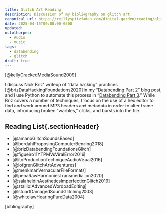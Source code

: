 ```yaml
---
title: Glitch Art Reading
description: Discussion of my bibliography on glitch art
canonical_url: https://reillyspitzfaden.com/digital-garden/reading/glitch-art-reading/
date: 2025-04-15T00:00:00-0500
updated: 
octothorpes:
  - Audio
  - music
tags:
  - databending
  - glitch
draft: true
---
```

<link rel="stylesheet" type="text/css" href="/styles/bibliography.css" />

[@kellyCrackedMediaSound2009]

I discuss Nick Briz' writeup of ”data hacking” practices [@brizDataHackingFoundations2020] in my “[Databending Part 2](/posts/2025/02/databending-part-2/)” blog post, and I use Python to automate this process in “[Databending Part 3](/posts/2025/04/databending-part-3/).” While Briz covers a number of techniques, I focus on the use of a hex editor to find and work around MP3 headers and metadata in order to alter frame data, introducing broken ”warbles,” clicks, and bursts into the file.

## Reading List{.sectionHeader}
- [@amanoGlitchSoundsBased]
- [@berdahlProposingComputerBending2018]
- [@brizDatabendingFoundationsGlitch]
- [@figueiro11YTPMVsViralError2016]
- [@itoProductionTechniqueAudioVisual2016]
- [@lofgrenGlitchArtAdventures]
- [@menkmanVernacularFileFormats]
- [@penaRawHarmoniesTransmediation2020]
- [@salaheldinAestheticsImperfectionGlitch2019]
- [@stallio!AdvancedWordpadEditing]
- [@stuartDamagedSoundGlitching2003]
- [@whitelawHearingPureData2004]

[bibliography]